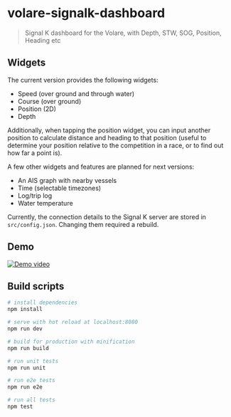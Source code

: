 # volare-signalk-dashboard

> Signal K dashboard for the Volare, with Depth, STW, SOG, Position, Heading etc

## Widgets
The current version provides the following widgets:
- Speed (over ground and through water)
- Course (over ground)
- Position (2D)
- Depth

Additionally, when tapping the position widget, you can input another position to calculate distance and heading to that position (useful to determine your position relative to the competition in a race, or to find out how far a point is).

A few other widgets and features are planned for next versions:
- An AIS graph with nearby vessels
- Time (selectable timezones)
- Log/trip log
- Water temperature

Currently, the connection details to the Signal K server are stored in `src/config.json`. Changing them required a rebuild.

## Demo
[![Demo video](http://img.youtube.com/vi/pgFR7yZtaUQ/0.jpg)](http://www.youtube.com/watch?v=pgFR7yZtaUQ "Dashboard demo")

## Build scripts
``` bash
# install dependencies
npm install

# serve with hot reload at localhost:8080
npm run dev

# build for production with minification
npm run build

# run unit tests
npm run unit

# run e2e tests
npm run e2e

# run all tests
npm test
```
